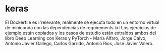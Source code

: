 # keras
El Dockerfile es irrelevante, realmente se ejecuta todo en un entorno virtual de miniconda con las dependencias de requirements.txt
Los ejercicios de ejemplo están copiados y los casos de estudio están extraídos ambos del libro Deep Learning con Keras y PyTorch - María Alfaro, Jorge Calvo, Antonio Javier Gallego, Carlos Garrido, Antonio Ríos, José Javier Valero.
